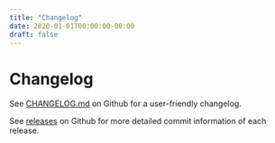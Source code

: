 ```yaml
---
title: "Changelog"
date: 2020-01-01T00:00:00-00:00
draft: false
---
```

# Changelog

See [CHANGELOG.md](https://github.com/cointop-sh/cointop/blob/master/CHANGELOG.md) on Github for a user-friendly changelog.

See [releases](https://github.com/cointop-sh/cointop/releases) on Github for more detailed commit information of each release.
